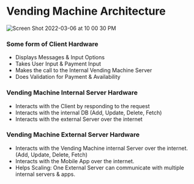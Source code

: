 
# Vending Machine Architecture

![Screen Shot 2022-03-06 at 10 00 30 PM](https://user-images.githubusercontent.com/10819865/156965699-ba5c5cc0-9ad6-4baa-8e68-cf72e3eeb355.png)

### Some form of Client Hardware
- Displays Messages & Input Options 
- Takes User Input & Payment Input
- Makes the call to the Internal Vending Machine Server
- Does Validation for Payment & Availability

### Vending Machine Internal Server Hardware
- Interacts with the Client by responding to the request
- Interacts with the internal DB (Add, Update, Delete, Fetch)
- Interacts with the external Server over the internet

### Vending Machine External Server Hardware
- Interacts with the Vending Machine internal Server over the internet. (Add, Update, Delete, Fetch)
- Interacts with the Mobile App over the internet.
- Helps Scaling: One External Server can communicate with multiple internal servers & apps.
